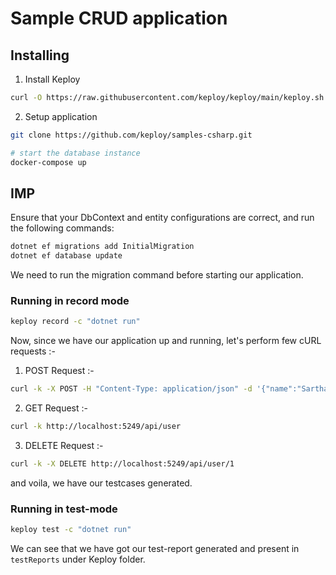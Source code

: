 # Sample CRUD application

## Installing
1. Install Keploy
```bash
curl -O https://raw.githubusercontent.com/keploy/keploy/main/keploy.sh && source keploy.sh
```

2. Setup application
```sh
git clone https://github.com/keploy/samples-csharp.git

# start the database instance
docker-compose up
``` 
## IMP
Ensure that your DbContext and entity configurations are correct, and run the following commands:
```sh
dotnet ef migrations add InitialMigration
dotnet ef database update
```
We need to run the migration command before starting our application.

### Running in record mode
```bash
keploy record -c "dotnet run"
```

Now, since we have our application up and running, let's perform few cURL requests :-

1. POST Request :-
```sh
curl -k -X POST -H "Content-Type: application/json" -d '{"name":"Sarthak Shnygle","age":23}' http://localhost:5249/api/user
```

2. GET Request :-
```sh
curl -k http://localhost:5249/api/user
```

3. DELETE Request :-
```sh
curl -k -X DELETE http://localhost:5249/api/user/1
```

and voila, we have our testcases generated.

### Running in test-mode

```sh
keploy test -c "dotnet run"
```

We can see that we have got our test-report generated and present in `testReports` under Keploy folder.